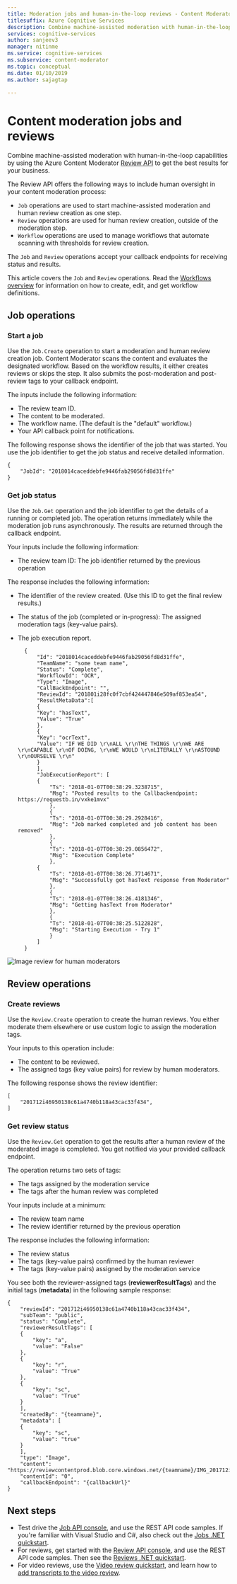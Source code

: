 ```yaml
---
title: Moderation jobs and human-in-the-loop reviews - Content Moderator
titlesuffix: Azure Cognitive Services
description: Combine machine-assisted moderation with human-in-the-loop capabilities by using the Azure Content Moderator Review API to get the best results for your business.
services: cognitive-services
author: sanjeev3
manager: nitinme
ms.service: cognitive-services
ms.subservice: content-moderator
ms.topic: conceptual
ms.date: 01/10/2019
ms.author: sajagtap

---
```


# Content moderation jobs and reviews

Combine machine-assisted moderation with human-in-the-loop capabilities by using the Azure Content Moderator [Review API](https://westus.dev.cognitive.microsoft.com/docs/services/580519463f9b070e5c591178/operations/580519483f9b0709fc47f9c5) to get the best results for your business.

The Review API offers the following ways to include human oversight in your content moderation process:

* `Job` operations are used to start machine-assisted moderation and human review creation as one step.
* `Review` operations are used for human review creation, outside of the moderation step.
* `Workflow` operations are used to manage workflows that automate scanning with thresholds for review creation.

The `Job` and `Review` operations accept your callback endpoints for receiving status and results.

This article covers the `Job` and `Review` operations. Read the [Workflows overview](workflow-api.md) for information on how to create, edit, and get workflow definitions.

## Job operations

### Start a job
Use the `Job.Create` operation to start a moderation and human review creation job. Content Moderator scans the content and evaluates the designated workflow. Based on the workflow results, it either creates reviews or skips the step. It also submits the post-moderation and post-review tags to your callback endpoint.

The inputs include the following information:

- The review team ID.
- The content to be moderated.
- The workflow name. (The default is the "default" workflow.)
- Your API callback point for notifications.
 
The following response shows the identifier of the job that was started. You use the job identifier to get the job status and receive detailed information.

	{
		"JobId": "2018014caceddebfe9446fab29056fd8d31ffe"
	}

### Get job status

Use the `Job.Get` operation and the job identifier to get the details of a running or completed job. The operation returns immediately while the moderation job runs asynchronously. The results are returned through the callback endpoint.

Your inputs include the following information:

- The review team ID: The job identifier returned by the previous operation

The response includes the following information:

- The identifier of the review created. (Use this ID to get the final review results.)
- The status of the job (completed or in-progress): The assigned moderation tags (key-value pairs).
- The job execution report.
 
 
		{
			"Id": "2018014caceddebfe9446fab29056fd8d31ffe",
			"TeamName": "some team name",
			"Status": "Complete",
			"WorkflowId": "OCR",
			"Type": "Image",
			"CallBackEndpoint": "",
			"ReviewId": "201801i28fc0f7cbf424447846e509af853ea54",
			"ResultMetaData":[
			{
			"Key": "hasText",
			"Value": "True"
			},
			{
			"Key": "ocrText",
			"Value": "IF WE DID \r\nALL \r\nTHE THINGS \r\nWE ARE \r\nCAPABLE \r\nOF DOING, \r\nWE WOULD \r\nLITERALLY \r\nASTOUND \r\nOURSELVE \r\n"
			}
			],
			"JobExecutionReport": [
			{
      			"Ts": "2018-01-07T00:38:29.3238715",
      			"Msg": "Posted results to the Callbackendpoint: https://requestb.in/vxke1mvx"
    			},
    			{
      			"Ts": "2018-01-07T00:38:29.2928416",
      			"Msg": "Job marked completed and job content has been removed"
    			},
    			{
      			"Ts": "2018-01-07T00:38:29.0856472",
      			"Msg": "Execution Complete"
    			},
			{
      			"Ts": "2018-01-07T00:38:26.7714671",
      			"Msg": "Successfully got hasText response from Moderator"
    			},
    			{
      			"Ts": "2018-01-07T00:38:26.4181346",
      			"Msg": "Getting hasText from Moderator"
    			},
    			{
      			"Ts": "2018-01-07T00:38:25.5122828",
      			"Msg": "Starting Execution - Try 1"
    			}
			]
		}
 
![Image review for human moderators](images/ocr-sample-image.PNG)

## Review operations

### Create reviews

Use the `Review.Create` operation to create the human reviews. You either moderate them elsewhere or use custom logic to assign the moderation tags.

Your inputs to this operation include:

- The content to be reviewed.
- The assigned tags (key value pairs) for review by human moderators.

The following response shows the review identifier:

	[
		"201712i46950138c61a4740b118a43cac33f434",
	]


### Get review status
Use the `Review.Get` operation to get the results after a human review of the moderated image is completed. You get notified via your provided callback endpoint. 

The operation returns two sets of tags: 

* The tags assigned by the moderation service
* The tags after the human review was completed

Your inputs include at a minimum:

- The review team name
- The review identifier returned by the previous operation

The response includes the following information:

- The review status
- The tags (key-value pairs) confirmed by the human reviewer
- The tags (key-value pairs) assigned by the moderation service

You see both the reviewer-assigned tags (**reviewerResultTags**) and the initial tags (**metadata**) in the following sample response:

	{
		"reviewId": "201712i46950138c61a4740b118a43cac33f434",
		"subTeam": "public",
		"status": "Complete",
		"reviewerResultTags": [
    	{
      		"key": "a",
      		"value": "False"
    	},
    	{
      		"key": "r",
      		"value": "True"
    	},
    	{
      		"key": "sc",
      		"value": "True"
    	}
		],
		"createdBy": "{teamname}",
		"metadata": [
    	{
      		"key": "sc",
      		"value": "true"
    	}
		],
		"type": "Image",
		"content": "https://reviewcontentprod.blob.core.windows.net/{teamname}/IMG_201712i46950138c61a4740b118a43cac33f434",
		"contentId": "0",
		"callbackEndpoint": "{callbackUrl}"
	}

## Next steps

* Test drive the [Job API console](try-review-api-job.md), and use the REST API code samples. If you're familiar with Visual Studio and C#, also check out the [Jobs .NET quickstart](moderation-jobs-quickstart-dotnet.md). 
* For reviews, get started with the [Review API console](try-review-api-review.md), and use the REST API code samples. Then see the [Reviews .NET quickstart](moderation-reviews-quickstart-dotnet.md).
* For video reviews, use the [Video review quickstart](video-reviews-quickstart-dotnet.md), and learn how to [add transcripts to the video review](video-transcript-reviews-quickstart-dotnet.md).
